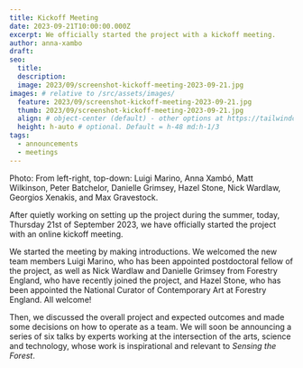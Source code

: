 ```yaml
---
title: Kickoff Meeting 
date: 2023-09-21T10:00:00.000Z
excerpt: We officially started the project with a kickoff meeting.
author: anna-xambo
draft: 
seo:
  title:
  description:
  image: 2023/09/screenshot-kickoff-meeting-2023-09-21.jpg
images: # relative to /src/assets/images/
  feature: 2023/09/screenshot-kickoff-meeting-2023-09-21.jpg
  thumb: 2023/09/screenshot-kickoff-meeting-2023-09-21.jpg
  align: # object-center (default) - other options at https://tailwindcss.com/docs/object-position
  height: h-auto # optional. Default = h-48 md:h-1/3
tags:
  - announcements
  - meetings
---
```


Photo: From left-right, top-down: Luigi Marino, Anna Xambó, Matt Wilkinson, Peter Batchelor, Danielle Grimsey, Hazel Stone, Nick Wardlaw, Georgios Xenakis, and Max Gravestock.

After quietly working on setting up the project during the summer, today, Thursday 21st of September 2023, we have officially started the project with an online kickoff meeting.

We started the meeting by making introductions. We welcomed the new team members Luigi Marino, who has been appointed postdoctoral fellow of the project, as well as Nick Wardlaw and Danielle Grimsey from Forestry England, who have recently joined the project, and Hazel Stone, who has been appointed the National Curator of Contemporary Art at Forestry England. All welcome!

Then, we discussed the overall project and expected outcomes and made some decisions on how to operate as a team. We will soon be announcing a series of six talks by experts working at the intersection of the arts, science and technology, whose work is inspirational and relevant to *Sensing the Forest*. 
